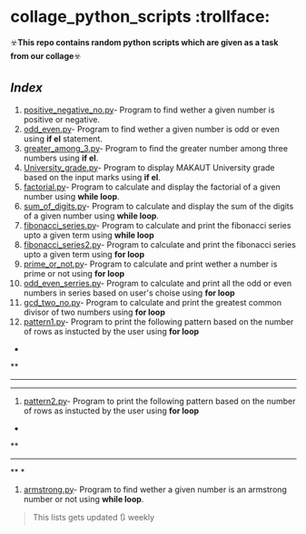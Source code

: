 # collage_python_scripts :trollface:
:biohazard:**This repo contains random python scripts which are given as a task from our collage**:biohazard:
## *Index*
1. [positive_negative_no.py](https://github.com/arghya-007/collage_python_scripts/blob/master/positive_negative_no.py)-
Program to find wether a given number is positive or negative.
1. [odd_even.py](https://github.com/arghya-007/collage_python_scripts/blob/master/odd_even.py)-
Program to find wether a given number is odd or even using **if el** statement.
1. [greater_among_3.py](https://github.com/arghya-007/collage_python_scripts/blob/master/greater_among_3.py)-
Program to find the greater number among three numbers using **if el**.
1. [University_grade.py](https://github.com/arghya-007/collage_python_scripts/blob/master/University_grade.py)-
Program to display MAKAUT University grade based on the input marks using **if el**.
1. [factorial.py](https://github.com/arghya-007/collage_python_scripts/blob/master/factorial.py)-
Program to calculate and display the factorial of a given number using **while loop**.
1. [sum_of_digits.py](https://github.com/arghya-007/collage_python_scripts/blob/master/sum_of_digits.py)-
Program to calculate and display the sum of the digits of a given number using **while loop**.
1. [fibonacci_series.py](https://github.com/arghya-007/collage_python_scripts/blob/master/fibonacci_series.py)-
Program to calculate and print the fibonacci series upto a given term using **while loop**
1. [fibonacci_series2.py](https://github.com/arghya-007/collage_python_scripts/blob/master/fibonacci_series2.py)-
Program to calculate and print the fibonacci series upto a given term using **for loop**
1. [prime_or_not.py](https://github.com/arghya-007/collage_python_scripts/blob/master/prime_or_not.py)-
Program to calculate and print wether a number is prime or not using **for loop**
1. [odd_even_serries.py](https://github.com/arghya-007/collage_python_scripts/blob/master/odd_even_serries.py)-
Program to calculate and print all the odd or even numbers in series based on user's choise using **for loop**
1. [gcd_two_no.py](https://github.com/arghya-007/collage_python_scripts/blob/master/gcd_two_no.py)-
Program to calculate and print the greatest common divisor of two numbers using **for loop**
1. [pattern1.py](https://github.com/arghya-007/collage_python_scripts/blob/master/pattern1.py)-
Program to print the following pattern based on the number of rows as instucted by the user using **for loop**
*
**
***
****
1. [pattern2.py](https://github.com/arghya-007/collage_python_scripts/blob/master/pattern2.py)-
Program to print the following pattern based on the number of rows as instucted by the user using **for loop**
*
**
***
**
*
1. [armstrong.py](https://github.com/arghya-007/collage_python_scripts/blob/master/armstrong.py)-
Program to find wether a given number is an armstrong number or not using **while loop**.

> This lists gets updated :arrows_clockwise: weekly

